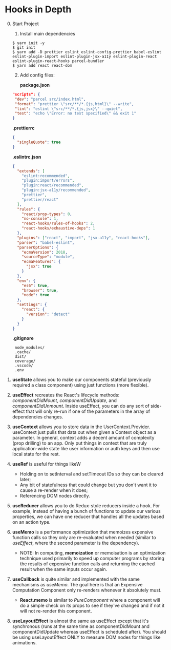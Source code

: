 # Hooks in Depth

0. Start Project

   1. Install main dependencies

   ```
   $ yarn init -y
   $ git init
   $ yarn add -D prettier eslint eslint-config-prettier babel-eslint eslint-plugin-import eslint-plugin-jsx-a11y eslint-plugin-react eslint-plugin-react-hooks parcel-bundler
   $ yarn add react react-dom
   ```

   2. Add config files:

      **package.json**

   ```json
   "scripts": {
    "dev": "parcel src/index.html",
    "format": "prettier \"src/**/*.{js,html}\" --write",
    "lint": "eslint \"src/**/*.{js,jsx}\" --quiet",
    "test": "echo \"Error: no test specified\" && exit 1"
   }
   ```

   **.prettierrc**

   ```json
   {
     "singleQuote": true
   }
   ```

   **.eslintrc.json**

   ```json
   {
     "extends": [
       "eslint:recommended",
       "plugin:import/errors",
       "plugin:react/recommended",
       "plugin:jsx-a11y/recommended",
       "prettier",
       "prettier/react"
     ],
     "rules": {
       "react/prop-types": 0,
       "no-console": 1,
       "react-hooks/rules-of-hooks": 2,
       "react-hooks/exhaustive-deps": 1
     },
     "plugins": ["react", "import", "jsx-a11y", "react-hooks"],
     "parser": "babel-eslint",
     "parserOptions": {
       "ecmaVersion": 2018,
       "sourceType": "module",
       "ecmaFeatures": {
         "jsx": true
       }
     },
     "env": {
       "es6": true,
       "browser": true,
       "node": true
     },
     "settings": {
       "react": {
         "version": "detect"
       }
     }
   }
   ```

   **.gitignore**

   ```
    node_modules/
    .cache/
    dist/
    coverage/
    .vscode/
    .env
   ```

1. **useState** allows you to make our components stateful (previously required a class component) using just functions (more flexible).

2. **useEffect** recreates the React's lifecycle methods: _componentDidMount_, _componentDidUpdate_, and _componentDidUnmount_. Inside useEffect, you can do any sort of side-effect that will only re-run if one of the parameters in the array of dependencies changes.

3. **useContext** allows you to store data in the UserContext.Provider. useContext just pulls that data out when given a Context object as a parameter. In general, context adds a decent amount of complexity (prop drilling) to an app. Only put things in context that are truly application-wide state like user information or auth keys and then use local state for the rest.

4. **useRef** is useful for things likeW

   - Holding on to setInterval and setTimeout IDs so they can be cleared later;
   - Any bit of statefulness that could change but you don't want it to cause a re-render when it does;
   - Referencing DOM nodes directly.

5. **useReducer** allows you to do Redux-style reducers inside a hook. For example, instead of having a bunch of functions to update our various properties, we can have one reducer that handles all the updates based on an action type.

6. **useMemo** is a performance optimization that memoizes expensive function calls so they only are re-evaluated when needed (similar to _useEffect_, where the second parameter is the dependency).

   - NOTE: In computing, **memoization** or memoisation is an optimization technique used primarily to speed up computer programs by storing the results of expensive function calls and returning the cached result when the same inputs occur again.

7. **useCallback** is quite similar and implemented with the same mechanisms as _useMemo_. The goal here is that an Expensive Computation Component only re-renders whenever it absolutely must.

   - **React.memo** is similar to _PureComponent_ where a component will do a simple check on its props to see if they've changed and if not it will not re-render this component.

8. **useLayoutEffect** is almost the same as useEffect except that it's synchronous (runs at the same time as componentDidMount and componentDidUpdate whereas useEffect is scheduled after). You should be using useLayoutEffect ONLY to measure DOM nodes for things like animations.
